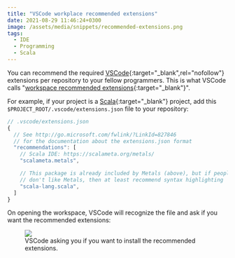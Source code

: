 ```yaml
---
title: "VSCode workplace recommended extensions"
date: 2021-08-29 11:46:24+0300
image: /assets/media/snippets/recommended-extensions.png
tags:
  - IDE
  - Programming
  - Scala
---
```


You can recommend the required [VSCode](https://code.visualstudio.com/){:target="_blank",rel="nofollow"} extensions per repository to your fellow programmers. This is what VSCode calls "[workspace recommended extensions](http://go.microsoft.com/fwlink/?LinkId=827846){:target="_blank"}".

For example, if your project is a [Scala](https://www.scala-lang.org/){:target="_blank"} project, add this `$PROJECT_ROOT/.vscode/extensions.json` file to your repository:

```javascript
// .vscode/extensions.json
{
  // See http://go.microsoft.com/fwlink/?LinkId=827846
  // for the documentation about the extensions.json format
  "recommendations": [
    // Scala IDE: https://scalameta.org/metals/
    "scalameta.metals",

    // This package is already included by Metals (above), but if people
    // don't like Metals, then at least recommend syntax highlighting
    "scala-lang.scala",
  ]
}
```

On opening the workspace, VSCode will recognize the file and ask if you want the recommended extensions:

<figure>
  <img src="{% link assets/media/snippets/recommended-extensions.png %}" />
  <figcaption>VSCode asking you if you want to install the recommended extensions.</figcaption>
</figure>
